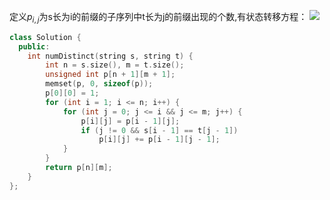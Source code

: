 
定义$p_{i,j}$为s长为i的前缀的子序列中t长为j的前缀出现的个数,有状态转移方程：
![](https://latex.codecogs.com/svg.image?&space;p_{i,j}=\left\{\begin{matrix}&space;p_{i-1,j}&space;&&space;if&space;\;&space;s_{i-1}\ne&space;t_{j-1}&space;\\&space;p_{i-1,j}&plus;p_{i-1,j-1}&space;&space;&&space;if&space;\;&space;s_{i-1}=&space;t_{j-1}\end{matrix}\right.)
```cpp
class Solution {
  public:
    int numDistinct(string s, string t) {
        int n = s.size(), m = t.size();        
        unsigned int p[n + 1][m + 1];
        memset(p, 0, sizeof(p));
        p[0][0] = 1;
        for (int i = 1; i <= n; i++) {
            for (int j = 0; j <= i && j <= m; j++) {
                p[i][j] = p[i - 1][j];
                if (j != 0 && s[i - 1] == t[j - 1])
                    p[i][j] += p[i - 1][j - 1];
            }
        }
        return p[n][m];
    }
};
```
